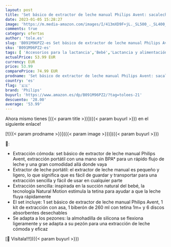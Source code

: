 ```yaml
---
layout: post
title: 'Set básico de extractor de leche manual Philips Avent: sacaleches sin BPA de extracción sencilla con una sola mano y biberón de leche  modelo SCF430/16 '
date: 2023-01-05 15:28:27
image: 'https://m.media-amazon.com/images/I/413mXD9F+jL._SL500_._SL400_.jpg'
comments: true
category: ofertas
author: 'tole.es'
slug: 'B091M96PZ2-es Set básico de extractor de leche manual Philips Avent:...'
sku: 'B091M96PZ2-es'
tags: [ 'Accesorios para la lactancia','Bebé','Lactancia y alimentación','Sacaleches','avent','biberón','philips','sacaleches','🇪🇸', ]
actualPrice: 53.99 EUR
currency: EUR
price: 53.99
comparePrice: 74.99 EUR
prodname: 'Set básico de extractor de leche manual Philips Avent: sacaleches sin BPA de extracción sencilla con una sola mano y biberón de leche  modelo SCF430/16 '
country: 'es'
flag: '🇪🇸'
brand: 'Philips'
buyurl: 'https://www.amazon.es/dp/B091M96PZ2/?tag=tolees-21'
descuento: '28.00'
average: '53.99'
---
```


Ahora mismo tienes [{{< param title >}}]({{< param buyurl >}}) en el siguiente enlace!

[![{{< param prodname >}}]({{< param image >}})]({{< param buyurl >}})

🔎:

- Extracción cómoda: set básico de extractor de leche manual Philips Avent, extracción portátil con una mano sin BPA* para un rápido flujo de leche y una gran comodidad allá donde vaya
- Extractor de leche portátil: el extractor de leche manual es pequeño y ligero, lo que significa que es fácil de guardar y transportar para una extracción sencilla y fácil de usar en cualquier parte
- Extracción sencilla: inspirada en la succión natural del bebé, la tecnología Natural Motion estimula la tetina para ayudar a que la leche fluya rápidamente
- El set incluye: 1 set básico de extractor de leche manual Philips Avent, 1 kit de extracción con asa, 1 biberón de 260 ml con tetina 1m+ y 6 discos absorbentes desechables
- Se adapta a los pezones: la almohadilla de silicona se flexiona ligeramente y se adapta a su pezón para una extracción de leche cómoda y eficaz

[🛒 Visítala!!!]({{< param buyurl >}})
